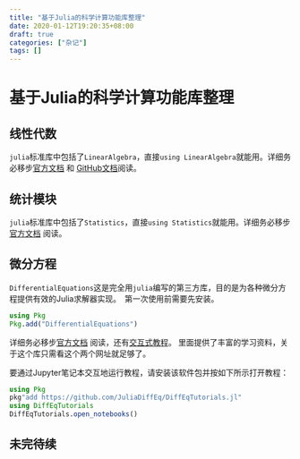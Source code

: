 ```yaml
---
title: "基于Julia的科学计算功能库整理"
date: 2020-01-12T19:20:35+08:00
draft: true
categories: ["杂记"]
tags: []
---
```


# 基于Julia的科学计算功能库整理

## 线性代数

`julia`标准库中包括了`LinearAlgebra`，直接`using LinearAlgebra`就能用。详细务必移步[官方文档](https://docs.julialang.org/en/v1/stdlib/LinearAlgebra/) 和 [GitHub文档](https://github.com/JuliaLang/julia/blob/master/stdlib/LinearAlgebra/docs/src/index.md)阅读。

<!--more-->

## 统计模块

`julia`标准库中包括了`Statistics`，直接`using Statistics`就能用。详细务必移步[官方文档](https://docs.julialang.org/en/v1/stdlib/Statistics/) 阅读。

## 微分方程

`DifferentialEquations`这是完全用`julia`编写的第三方库，目的是为各种微分方程提供有效的Julia求解器实现。　第一次使用前需要先安装。

```julia
using Pkg
Pkg.add("DifferentialEquations")
```

详细务必移步[官方文档](https://docs.juliadiffeq.org/dev/index) 阅读，还有[交互式教程](https://tutorials.juliadiffeq.org/)。 里面提供了丰富的学习资料，关于这个库只需看这个两个网址就足够了。

要通过Jupyter笔记本交互地运行教程，请安装该软件包并按如下所示打开教程：

```julia
using Pkg
pkg"add https://github.com/JuliaDiffEq/DiffEqTutorials.jl"
using DiffEqTutorials
DiffEqTutorials.open_notebooks()
```

## 未完待续

